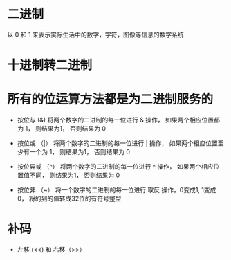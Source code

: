 # 二进制
以 0 和 1 来表示实际生活中的数字，字符，图像等信息的数字系统

# 十进制转二进制



# 所有的位运算方法都是为二进制服务的

- 按位与 (&)
将两个数字的二进制的每一位进行  & 操作， 如果两个相应位置都为 1， 则结果为1， 否则结果为 0

- 按位或 （|）
将两个数字的二进制的每一位进行 | 操作， 如果两个相应位置至少有一个为 1， 则结果为1， 否则结果为 0


- 按位异或 （^）
将两个数字的二进制的每一位进行 ^ 操作， 如果两个相应位置值不同， 则结果为1， 否则结果为 0


- 按位非 （~）
将一个数字的二进制的每一位进行 取反 操作，0变成1, 1变成0， 将的到的值转成32位的有符号整型

# 补码


- 左移 (<<)  和  右移（>>）
